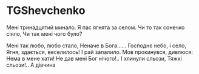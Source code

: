 # TGShevchenko

Мені тринадцятий минало.
Я пас ягнята за селом.
Чи то так сонечко сіяло,
Чи так мені чого було?

Мені так любо, любо стало,
Неначе в Бога......
Господнє небо, і село,
Ягня, здається, веселилось!
І рай запалило.
Мов прокинувся, дивлюся:
Нема в мене хати!
Не дав мені Бог нічого!..
І хлинули сльози,
Тяжкі сльози!.. А дівчина
